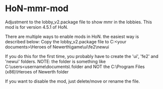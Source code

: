 # HoN-mmr-mod
Adjustment to the lobby_v2.package file to show mmr in the lobbies. This mod is for version 4.5.1 of HoN.

There are multiple ways to enable mods in HoN. the easiest way is described below:
Copy the lobby_v2.package file to C:\<your documents>\Heroes of Newerth\game\ui\fe2\newui

If you do this for the first time, you probably have to create the 'ui', 'fe2' and 'newui' folders.
NOTE: the <your documents> folder is something like C:\users\<username\documents\ folder and NOT the C:\Program Files (x86)\Heroes of Newerth folder

If you want to disable the mod, just delete/move or rename the file.
